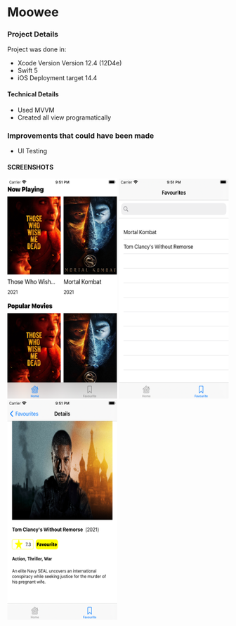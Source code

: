 # Moowee

### Project Details 
Project was done in:
* Xcode Version Version 12.4 (12D4e)
* Swift 5
* iOS Deployment target 14.4

#### Technical Details
* Used MVVM
* Created all view programatically

### Improvements that could have been made 

* UI Testing


#### SCREENSHOTS

<img width="250" height="500" src="https://raw.githubusercontent.com/papibiyi/mowee/main/s1.png" alt="">
<img width="250" height="500" src="https://raw.githubusercontent.com/papibiyi/mowee/main/s2.png" alt="">
<img width="250" height="500" src="https://raw.githubusercontent.com/papibiyi/mowee/main/s3.png" alt="">


